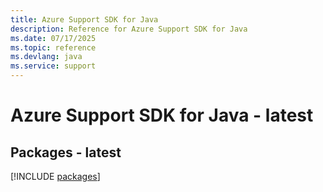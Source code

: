 ```yaml
---
title: Azure Support SDK for Java
description: Reference for Azure Support SDK for Java
ms.date: 07/17/2025
ms.topic: reference
ms.devlang: java
ms.service: support
---
```

# Azure Support SDK for Java - latest
## Packages - latest
[!INCLUDE [packages](support-index.md)]